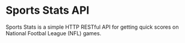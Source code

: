 # Sports Stats API

Sports Stats is a simple HTTP RESTful API for getting quick scores on National Footbal League (NFL) games.
